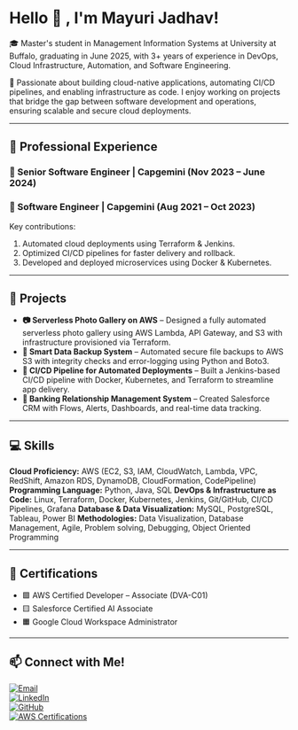 # Hello 👋 , I'm Mayuri Jadhav!

🎓 Master's student in Management Information Systems at University at Buffalo, graduating in June 2025, with 3+ years of experience in DevOps, Cloud Infrastructure, Automation, and Software Engineering.

🌟 Passionate about building cloud-native applications, automating CI/CD pipelines, and enabling infrastructure as code. I enjoy working on projects that bridge the gap between software development and operations, ensuring scalable and secure cloud deployments.

---

## 💼 Professional Experience

### 🔹 Senior Software Engineer | Capgemini (Nov 2023 – June 2024)
### 🔹 Software Engineer | Capgemini (Aug 2021 – Oct 2023)
Key contributions:

1. Automated cloud deployments using Terraform & Jenkins.
2. Optimized CI/CD pipelines for faster delivery and rollback.
3. Developed and deployed microservices using Docker & Kubernetes.

---

## 📌 Projects

- **📷 Serverless Photo Gallery on AWS** – Designed a fully automated serverless photo gallery using AWS Lambda, API Gateway, and S3 with infrastructure provisioned via Terraform.
- **💾 Smart Data Backup System** – Automated secure file backups to AWS S3 with integrity checks and error-logging using Python and Boto3.
- **🔁 CI/CD Pipeline for Automated Deployments** – Built a Jenkins-based CI/CD pipeline with Docker, Kubernetes, and Terraform to streamline app delivery.
- **🏦 Banking Relationship Management System** – Created Salesforce CRM with Flows, Alerts, Dashboards, and real-time data tracking.

---

## 💻 Skills

**Cloud Proficiency:** AWS (EC2, S3, IAM, CloudWatch, Lambda, VPC, RedShift, Amazon RDS, DynamoDB, CloudFormation, CodePipeline)
**Programming Language:** Python, Java, SQL
**DevOps & Infrastructure as Code:** Linux, Terraform, Docker, Kubernetes, Jenkins, Git/GitHub, CI/CD Pipelines, Grafana
**Database & Data Visualization:** MySQL, PostgreSQL, Tableau, Power BI
**Methodologies:** Data Visualization, Database Management, Agile, Problem solving, Debugging, Object Oriented Programming

---

## 📜 Certifications

- 🟩 AWS Certified Developer – Associate (DVA-C01) 
- 🟨 Salesforce Certified AI Associate  
- 🟧 Google Cloud Workspace Administrator

---

## 📫 Connect with Me!

[![Email](https://img.shields.io/badge/-Email-D14836?style=flat&logo=gmail&logoColor=white)](mailto:jadhavmayuri1808@gmail.com)  
[![LinkedIn](https://img.shields.io/badge/-LinkedIn-0077B5?style=flat&logo=linkedin&logoColor=white)](https://www.linkedin.com/in/mayuri-sanjay-jadhav-a9a1b219a)  
[![GitHub](https://img.shields.io/badge/-GitHub-181717?style=flat&logo=github&logoColor=white)](https://github.com/MayuriJ185)  
[![AWS Certifications](https://img.shields.io/badge/-AWS%20Certifications-232F3E?style=flat&logo=amazon-aws&logoColor=white)](https://www.credly.com/users/mayuri-jadhav.56cc5004)  
 
